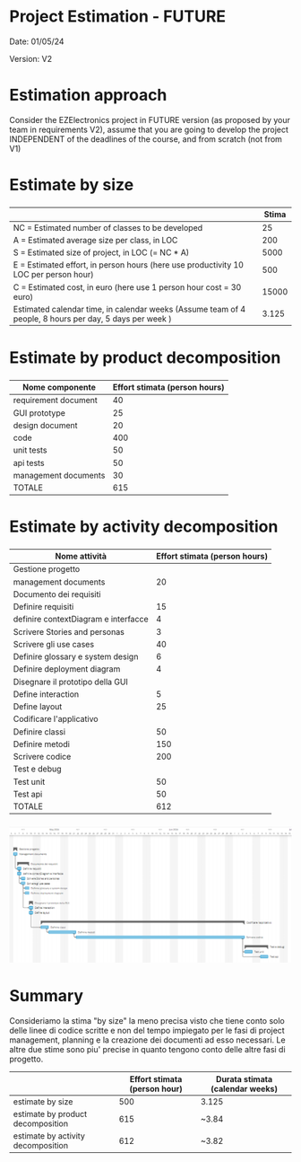 # Project Estimation - FUTURE
Date: 01/05/24

Version: V2


# Estimation approach
Consider the EZElectronics  project in FUTURE version (as proposed by your team in requirements V2), assume that you are going to develop the project INDEPENDENT of the deadlines of the course, and from scratch (not from V1)
# Estimate by size
### 
|                                                                                                        | Stima                       |             
| ------------------------------------------------------------------------------------------------------ | --------------------------- |  
| NC =  Estimated number of classes to be developed                                                      |  25                         |             
| A = Estimated average size per class, in LOC                                                           |  200                        | 
| S = Estimated size of project, in LOC (= NC * A)                                                       |  5000                       |
| E = Estimated effort, in person hours (here use productivity 10 LOC per person hour)                   |  500                        |   
| C = Estimated cost, in euro (here use 1 person hour cost = 30 euro)                                    |  15000                      | 
| Estimated calendar time, in calendar weeks (Assume team of 4 people, 8 hours per day, 5 days per week )|  3.125                      |               

# Estimate by product decomposition
### 
|         Nome componente   | Effort stimata (person hours)     |             
| ------------------------- | --------------------------------- | 
| requirement document      | 40                                |
| GUI prototype             | 25                                |
| design document           | 20                                |
| code                      | 400                               |
| unit tests                | 50                                |
| api tests                 | 50                                |
| management documents      | 30                                |
| TOTALE                    | 615                               |


# Estimate by activity decomposition
### 
|         Nome attività                | Effort stimata (person hours)     |             
| ------------------------------------ | --------------------------------- |
| Gestione progetto                    |                                   |
| management documents                 | 20                                |
| Documento dei requisiti              |                                   |
| Definire requisiti                   | 15                                |
| definire contextDiagram e interfacce | 4                                 |
| Scrivere Stories and personas        | 3                                 |
| Scrivere gli use cases               | 40                                |
| Definire glossary e system design    | 6                                 |
| Definire deployment diagram          | 4                                 |
| Disegnare il prototipo della GUI     |                                   |
| Define interaction                   | 5                                 |
| Define layout                        | 25                                |
| Codificare l'applicativo             |                                   |
| Definire classi                      | 50                                |
| Definire metodi                      | 150                               |
| Scrivere codice                      | 200                               |
| Test e debug                         |                                   |
| Test unit                            | 50                                |
| Test api                             | 50                                |
| TOTALE                               | 612                               |

###

![Gant](./img/GantV2.png)

# Summary

Consideriamo la stima "by size" la meno precisa visto che tiene conto solo delle linee di codice scritte e non del tempo impiegato per
le fasi di project management, planning e la creazione dei documenti ad esso necessari.
Le altre due stime sono piu' precise in quanto tengono conto delle altre fasi di progetto.

|                                    | Effort stimata (person hour)            | Durata stimata     (calendar weeks) |
| ---------------------------------- | --------------------------------------- | ----------------------------------- |
| estimate by size                   | 500                                     | 3.125                               |
| estimate by product decomposition  | 615                                     | ~3.84                               |
| estimate by activity decomposition | 612                                     | ~3.82                               |





